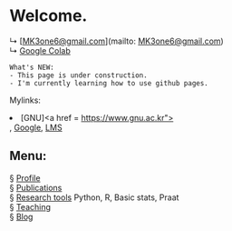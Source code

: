 # Welcome.


↳ [MK3one6@gmail.com](mailto: MK3one6@gmail.com)  
↳ [Google Colab]("https://colab.research.google.com/")
```
What's NEW:  
- This page is under construction. 
- I'm currently learning how to use github pages.
```

Mylinks: <li>[GNU]<a href = https://www.gnu.ac.kr"></a></li>, [Google]("https://www.gogle.com"), [LMS]("https://rec.ac.kr/gnu")

## Menu:

§ [Profile](/contents/profile.md)  
§ [Publications](/publications.md)  
§ [Research tools](/contents/tools.md) Python, R, Basic stats, Praat  
§ [Teaching](/contents/teaching.md)  
§ [Blog](/blog/blogmain.md)


